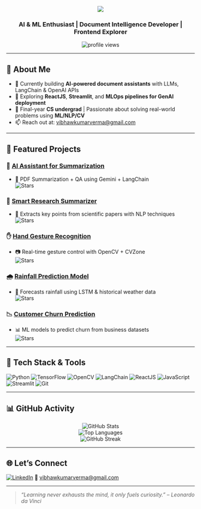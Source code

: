 <!-- Profile README for Vibhaw Kumar Verma -->

<p align="center">
  <img src="https://readme-typing-svg.herokuapp.com?font=Fira+Code&size=24&pause=1000&center=true&vCenter=true&color=0E75B6&width=800&lines=Hi+there+👋+I'm+Vibhaw+Kumar+Verma;AI+%26+ML+Enthusiast+%7C+Frontend+Explorer;LLM+Engineer+building+with+LangChain+%26+OpenAI+APIs" />
</p>

<h3 align="center">AI & ML Enthusiast | Document Intelligence Developer | Frontend Explorer</h3>

<p align="center">
  <img src="https://komarev.com/ghpvc/?username=VibhawKumarVerma&label=Profile%20views&color=0e75b6&style=flat" alt="profile views" />
</p>

---

## 💬 About Me

- 🔭 Currently building **AI-powered document assistants** with LLMs, LangChain & OpenAI APIs  
- 🌱 Exploring **ReactJS**, **Streamlit**, and **MLOps pipelines for GenAI deployment**  
- 🧠 Final-year **CS undergrad** | Passionate about solving real-world problems using **ML/NLP/CV**  
- 📫 Reach out at: [vibhawkumarverma@gmail.com](mailto:vibhawkumarverma@gmail.com)

---

## 🚀 Featured Projects

### 🤖 [AI Assistant for Summarization](https://github.com/VibhawKumarVerma/AI-Assistant-for-Summarization-)
- 🧠 PDF Summarization + QA using Gemini + LangChain  
![Stars](https://img.shields.io/github/stars/VibhawKumarVerma/AI-Assistant-for-Summarization-?style=social)

### 🧾 [Smart Research Summarizer](https://github.com/VibhawKumarVerma/Smart-Assistant-for-Research-Summarization-)
- 🧪 Extracts key points from scientific papers with NLP techniques  
![Stars](https://img.shields.io/github/stars/VibhawKumarVerma/Smart-Assistant-for-Research-Summarization-?style=social)

### ✋ [Hand Gesture Recognition](https://github.com/VibhawKumarVerma/HandGesture)
- 📷 Real-time gesture control with OpenCV + CVZone  
![Stars](https://img.shields.io/github/stars/VibhawKumarVerma/HandGesture?style=social)

### 🌧️ [Rainfall Prediction Model](https://github.com/VibhawKumarVerma/Rainfall-Prediction-model)
- 🔮 Forecasts rainfall using LSTM & historical weather data  
![Stars](https://img.shields.io/github/stars/VibhawKumarVerma/Rainfall-Prediction-model?style=social)

### 📉 [Customer Churn Prediction](https://github.com/VibhawKumarVerma/churn-prediction-)
- 📊 ML models to predict churn from business datasets  
![Stars](https://img.shields.io/github/stars/VibhawKumarVerma/churn-prediction-?style=social)

---

## 🧰 Tech Stack & Tools

![Python](https://img.shields.io/badge/Python-3776AB?logo=python&logoColor=white)
![TensorFlow](https://img.shields.io/badge/TensorFlow-FF6F00?logo=tensorflow&logoColor=white)
![OpenCV](https://img.shields.io/badge/OpenCV-5C3EE8?logo=opencv&logoColor=white)
![LangChain](https://img.shields.io/badge/LangChain-2D2D2D?logo=OpenAI&logoColor=white)
![ReactJS](https://img.shields.io/badge/React-20232A?logo=react&logoColor=61DAFB)
![JavaScript](https://img.shields.io/badge/JavaScript-F7DF1E?logo=javascript&logoColor=black)
![Streamlit](https://img.shields.io/badge/Streamlit-FF4B4B?logo=streamlit&logoColor=white)
![Git](https://img.shields.io/badge/Git-F05032?logo=git&logoColor=white)

---

## 📊 GitHub Activity

<p align="center">
  <img src="https://github-readme-stats.vercel.app/api?username=VibhawKumarVerma&show_icons=true&theme=tokyonight" alt="GitHub Stats" />
  <br />
  <img src="https://github-readme-stats.vercel.app/api/top-langs/?username=VibhawKumarVerma&layout=compact&theme=tokyonight" alt="Top Languages" />
  <br />
  <img src="https://github-readme-streak-stats.herokuapp.com?user=VibhawKumarVerma&theme=tokyonight" alt="GitHub Streak" />
</p>

---

## 🌐 Let’s Connect

[![LinkedIn](https://img.shields.io/badge/-LinkedIn-blue?style=flat-square&logo=linkedin&logoColor=white)](https://linkedin.com/in/vibhawkumarverma)
📧 [vibhawkumarverma@gmail.com](mailto:vibhawkumarverma@gmail.com)

---

> _“Learning never exhausts the mind, it only fuels curiosity.”_ – *Leonardo da Vinci*
